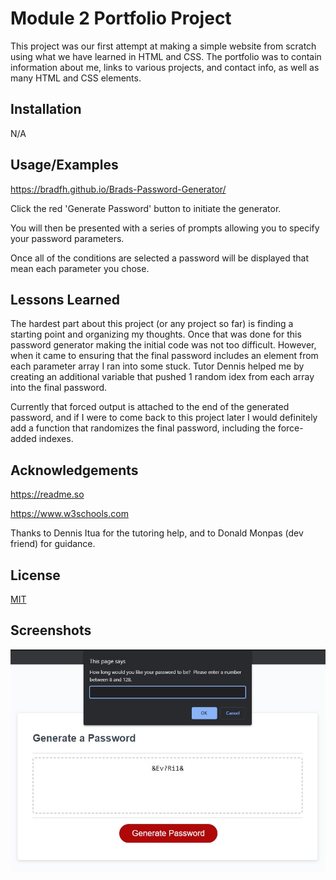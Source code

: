 
# Module 2 Portfolio Project

This project was our first attempt at making a simple website from scratch using what we have learned in HTML and CSS.  The portfolio was to contain information about me, links to various projects, and contact info, as well as many HTML and CSS elements.


## Installation

N/A
    
## Usage/Examples

https://bradfh.github.io/Brads-Password-Generator/

Click the red 'Generate Password' button to initiate the generator.

You will then be presented with a series of prompts allowing you to specify your password parameters.

Once all of the conditions are selected a password will be displayed that mean each parameter you chose.

## Lessons Learned

The hardest part about this project (or any project so far) is finding a starting point and organizing my thoughts.  Once that was done for this password generator making the initial code was not too difficult.  However, when it came to ensuring that the final password includes an element from each parameter array I ran into some stuck.  Tutor Dennis helped me by creating an additional variable that pushed 1 random idex from each array into the final password.  

Currently that forced output is attached to the end of the generated password, and if I were to come back to this project later I would definitely add a function that randomizes the final password, including the force-added indexes.
## Acknowledgements

https://readme.so

https://www.w3schools.com

Thanks to Dennis Itua for the tutoring help, and to Donald Monpas (dev friend) for guidance.




## License

[MIT](https://choosealicense.com/licenses/mit/)


## Screenshots

![The Password Generator application displays a red button to "Generate Password".](./assets/images/AppScreen.jpg)

